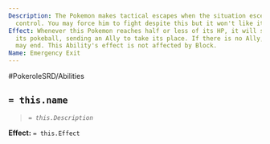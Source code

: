 ```yaml
---
Description: The Pokemon makes tactical escapes when the situation escelates out of
  control. You may force him to fight despite this but it won't like it.
Effect: Whenever this Pokemon reaches half or less of its HP, it will switch out to
  its pokeball, sending an Ally to take its place. If there is no Ally, the battle
  may end. This Ability's effect is not affected by Block.
Name: Emergency Exit
---
```


#PokeroleSRD/Abilities

## `= this.name`

> *`= this.Description`*

**Effect:** `= this.Effect`
